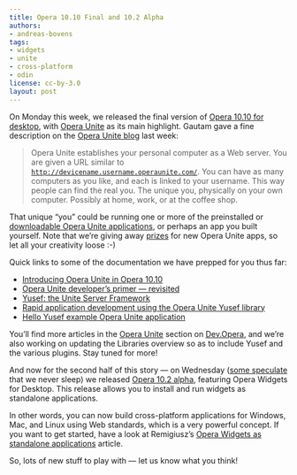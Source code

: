 ```yaml
---
title: Opera 10.10 Final and 10.2 Alpha
authors:
- andreas-bovens
tags:
- widgets
- unite
- cross-platform
- odin
license: cc-by-3.0
layout: post
---
```


<p>On Monday this week, we released the final version of <a href="http://www.opera.com/browser/">Opera 10.10 for desktop</a>, with <a href="http://unite.opera.com/">Opera Unite</a> as its main highlight. Gautam gave a fine description on the <a href="http://my.opera.com/unite/blog/2009/11/16/hello-yusef-example-opera-unite-application">Opera Unite blog</a> last week:</p>

<blockquote><p>Opera Unite establishes your personal computer as a Web server. You are given a URL similar to <code><a href="http://devicename.username.operaunite.com/" target="_blank">http://devicename.username.operaunite.com/</a></code>. You can have as many computers as you like, and each is linked to your username. This way people can find the real you. The unique you, physically on your own computer. Possibly at home, work, or at the coffee shop.</p></blockquote>

<p>That unique <q>you</q> could be running one or more of the preinstalled or <a href="http://unite.opera.com/applications/">downloadable Opera Unite applications</a>, or perhaps an app you built yourself. Note that we&#8217;re giving away <a href="http://my.opera.com/community/blog/2009/10/23/battle-for-the-best-opera-unite-applications">prizes</a> for new Opera Unite apps, so let all your creativity loose :-)</p>

<p>Quick links to some of the documentation we have prepped for you thus far:</p>

<ul>
<li><a href="http://dev.opera.com/articles/view/introducing-opera-unite-in-opera-10-10/">Introducing Opera Unite in Opera 10.10</a></li>
<li><a href="http://dev.opera.com/articles/view/opera-unite-developer-primer-revisited/">Opera Unite developer&#8217;s primer &#8212; revisited</a></li>
<li><a href="http://dev.opera.com/articles/view/yusef-the-unite-server-framework/">Yusef: the Unite Server Framework</a></li>
<li><a href="http://dev.opera.com/articles/view/rapid-unite-app-development-with-yusef/">Rapid application development using the Opera Unite Yusef library</a></li>
<li><a href="http://my.opera.com/unite/blog/2009/11/16/hello-yusef-example-opera-unite-application">Hello Yusef example Opera Unite application</a></li>
</ul>

<p>You&#8217;ll find more articles in the <a href="http://dev.opera.com/articles/unite/">Opera Unite</a> section on <a href="http://dev.opera.com">Dev.Opera</a>, and we&#8217;re also working on updating the Libraries overview so as to include Yusef and the various plugins. Stay tuned for more!</p>

<p>And now for the second half of this story &#8212; on Wednesday (<a href="http://www.ghacks.net/2009/11/25/opera-10-20-alpha-with-new-widget-behavior/">some speculate</a> that we never sleep) we released <a href="http://www.opera.com/browser/next/">Opera 10.2 alpha</a>, featuring Opera Widgets for Desktop. This release allows you to install and run widgets as standalone applications.</p>

<p>In other words, you can now build cross-platform applications for Windows, Mac, and Linux using Web standards, which is a very powerful concept. If you want to get started, have a look at Remigiusz&#8217;s <a href="http://dev.opera.com/articles/view/widgets-as-standalone-applications/">Opera Widgets as standalone applications</a> article.</p>

<p>So, lots of new stuff to play with &#8212; let us know what you think!</p>

